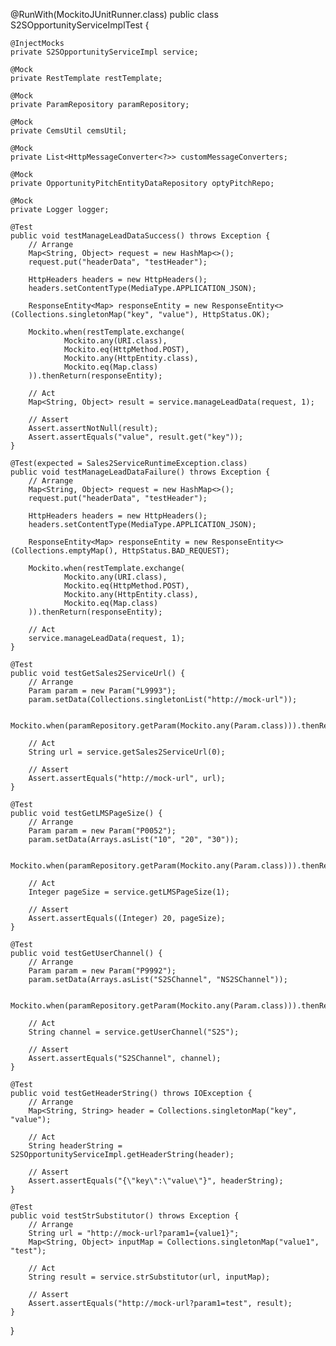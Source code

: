@RunWith(MockitoJUnitRunner.class)
public class S2SOpportunityServiceImplTest {

    @InjectMocks
    private S2SOpportunityServiceImpl service;

    @Mock
    private RestTemplate restTemplate;

    @Mock
    private ParamRepository paramRepository;

    @Mock
    private CemsUtil cemsUtil;

    @Mock
    private List<HttpMessageConverter<?>> customMessageConverters;

    @Mock
    private OpportunityPitchEntityDataRepository optyPitchRepo;

    @Mock
    private Logger logger;

    @Test
    public void testManageLeadDataSuccess() throws Exception {
        // Arrange
        Map<String, Object> request = new HashMap<>();
        request.put("headerData", "testHeader");

        HttpHeaders headers = new HttpHeaders();
        headers.setContentType(MediaType.APPLICATION_JSON);

        ResponseEntity<Map> responseEntity = new ResponseEntity<>(Collections.singletonMap("key", "value"), HttpStatus.OK);

        Mockito.when(restTemplate.exchange(
                Mockito.any(URI.class),
                Mockito.eq(HttpMethod.POST),
                Mockito.any(HttpEntity.class),
                Mockito.eq(Map.class)
        )).thenReturn(responseEntity);

        // Act
        Map<String, Object> result = service.manageLeadData(request, 1);

        // Assert
        Assert.assertNotNull(result);
        Assert.assertEquals("value", result.get("key"));
    }

    @Test(expected = Sales2ServiceRuntimeException.class)
    public void testManageLeadDataFailure() throws Exception {
        // Arrange
        Map<String, Object> request = new HashMap<>();
        request.put("headerData", "testHeader");

        HttpHeaders headers = new HttpHeaders();
        headers.setContentType(MediaType.APPLICATION_JSON);

        ResponseEntity<Map> responseEntity = new ResponseEntity<>(Collections.emptyMap(), HttpStatus.BAD_REQUEST);

        Mockito.when(restTemplate.exchange(
                Mockito.any(URI.class),
                Mockito.eq(HttpMethod.POST),
                Mockito.any(HttpEntity.class),
                Mockito.eq(Map.class)
        )).thenReturn(responseEntity);

        // Act
        service.manageLeadData(request, 1);
    }

    @Test
    public void testGetSales2ServiceUrl() {
        // Arrange
        Param param = new Param("L9993");
        param.setData(Collections.singletonList("http://mock-url"));

        Mockito.when(paramRepository.getParam(Mockito.any(Param.class))).thenReturn(param);

        // Act
        String url = service.getSales2ServiceUrl(0);

        // Assert
        Assert.assertEquals("http://mock-url", url);
    }

    @Test
    public void testGetLMSPageSize() {
        // Arrange
        Param param = new Param("P0052");
        param.setData(Arrays.asList("10", "20", "30"));

        Mockito.when(paramRepository.getParam(Mockito.any(Param.class))).thenReturn(param);

        // Act
        Integer pageSize = service.getLMSPageSize(1);

        // Assert
        Assert.assertEquals((Integer) 20, pageSize);
    }

    @Test
    public void testGetUserChannel() {
        // Arrange
        Param param = new Param("P9992");
        param.setData(Arrays.asList("S2SChannel", "NS2SChannel"));

        Mockito.when(paramRepository.getParam(Mockito.any(Param.class))).thenReturn(param);

        // Act
        String channel = service.getUserChannel("S2S");

        // Assert
        Assert.assertEquals("S2SChannel", channel);
    }

    @Test
    public void testGetHeaderString() throws IOException {
        // Arrange
        Map<String, String> header = Collections.singletonMap("key", "value");

        // Act
        String headerString = S2SOpportunityServiceImpl.getHeaderString(header);

        // Assert
        Assert.assertEquals("{\"key\":\"value\"}", headerString);
    }

    @Test
    public void testStrSubstitutor() throws Exception {
        // Arrange
        String url = "http://mock-url?param1={value1}";
        Map<String, Object> inputMap = Collections.singletonMap("value1", "test");

        // Act
        String result = service.strSubstitutor(url, inputMap);

        // Assert
        Assert.assertEquals("http://mock-url?param1=test", result);
    }
}
